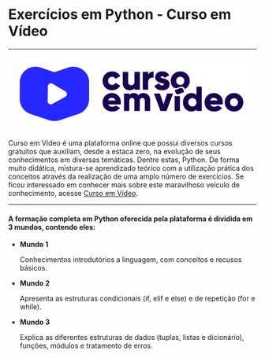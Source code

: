 # Exercícios em Python - Curso em Vídeo
***

![log_cursoemvideo](image/cursoemvideo-logo.png)

Curso em Vídeo é uma plataforma online que
possui diversos cursos gratuitos que auxiliam, desde a estaca zero, 
na evolução de seus conhecimentos em diversas temáticas. Dentre estas, Python.
De forma muito didática, mistura-se aprendizado teórico com a utilização prática
dos conceitos através da realização de uma amplo número de exercícios. 
Se ficou interessado em conhecer mais sobre este maravilhoso veículo de conhecimento, acesse 
[Curso em Vídeo](https://www.cursoemvideo.com/).

***

#### A formação completa em Python oferecida pela plataforma é dividida em 3 mundos, contendo eles:

* **Mundo 1** 
  
  Conhecimentos introdutórios a linguagem, com conceitos e recusos básicos.


* **Mundo 2**
  
  Apresenta as estruturas condicionais (if, elif e else) e de repetição (for e while). 


* **Mundo 3**
  
  Explica as diferentes estruturas de dados (tuplas, listas e dicionário), funções, módulos e tratamento de erros.
